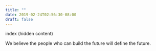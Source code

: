 ```yaml
---
title: ""
date: 2019-02-24T02:56:30-08:00
draft: false
---
```


index (hidden content)

We believe the people who can build the future will define the future.

